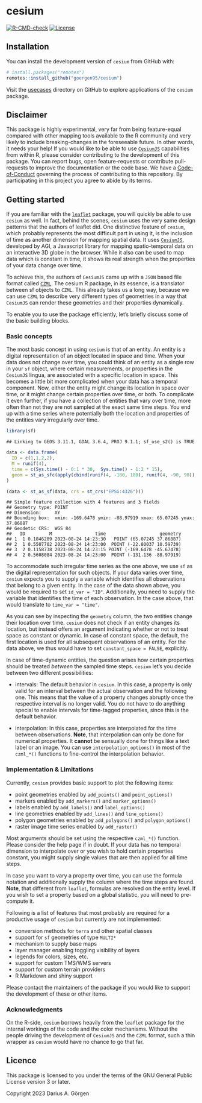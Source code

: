 cesium
================

[![R-CMD-check](https://github.com/goergen95/cesium/workflows/R-CMD-check/badge.svg)](https://github.com/goergen95/cesium/actions)
[![License](https://img.shields.io/badge/License-GPL%20(%3E=3)-brightgreen.svg?style=flat)](https://choosealicense.com/licenses/gpl-3.0/)

## Installation

You can install the development version of `cesium` from GitHub with:

``` r
# install.packages("remotes")
remotes::install_github("goergen95/cesium")
```

Visit the
[usecases](https://github.com/goergen95/cesium/tree/main/usecases)
directory on GitHub to explore applications of the `cesium` package.

## Disclaimer

This package is highly experimental, very far from being feature-equal
compared with other mapping tools available to the R community and very
likely to include breaking-changes in the foreseeable future. In other
words, it needs your help! If you would like to be able to use
[`CesiumJS`](https://cesium.com/platform/cesiumjs/) capabilities from
within R, please consider contributing to the development of this
package. You can report bugs, open feature-requests or contribute
pull-requests to improve the documentation or the code base. We have a
[Code-of-Conduct](https://github.com/goergen95/cesium/blob/main/CODE_OF_CONDUCT.md)
governing the process of contributing to this repository. By
participating in this project you agree to abide by its terms.

## Getting started

If you are familiar with the
[`leaflet`](http://rstudio.github.io/leaflet/) package, you will quickly
be able to use `cesium` as well. In fact, behind the scenes, `cesium`
uses the very same design patterns that the authors of leaflet did. One
distinctive feature of `cesium`, which probably represents the most
difficult part in using it, is the inclusion of time as another
dimension for mapping spatial data. It uses
[`CesiumJS`](https://cesium.com/platform/cesiumjs/), developed by AGI, a
Javascript library for mapping spatio-temporal data on an interactive 3D
globe in the browser. While it also can be used to map data which is
constant in time, it shows its real strength when the properties of your
data change over time.

To achieve this, the authors of `CesiumJS` came up with a `JSON` based
file format called
[`CZML`](https://github.com/AnalyticalGraphicsInc/czml-writer/wiki/CZML-Guide).
The cesium R package, in its essence, is a translator between sf objects
to `CZML`. This already takes us a long way, because we can use `CZML`
to describe very different types of geometries in a way that `CesiumJS`
can render these geometries and their properties dynamically.

To enable you to use the package efficiently, let’s briefly discuss some
of the basic building blocks.

### Basic concepts

The most basic concept in using `cesium` is that of an entity. An entity
is a digital representation of an object located in space and time. When
your data does not change over time, you could think of an entity as a
single row in your `sf` object, where certain measurements, or
properties in the `CesiumJS` lingua, are associated with a specific
location in space. This becomes a little bit more complicated when your
data has a temporal component. Now, either the entity might change its
location in space over time, or it might change certain properties over
time, or both. To complicate it even further, if you have a collection
of entities that vary over time, more often than not they are not
sampled at the exact same time steps. You end up with a time series
where potentially both the location and properties of the entities vary
irregularly over time.

``` r
library(sf)
```

    ## Linking to GEOS 3.11.1, GDAL 3.6.4, PROJ 9.1.1; sf_use_s2() is TRUE

``` r
data <- data.frame(
  ID = c(1,1,2,2),
  M = runif(4),
  time = c(Sys.time() - 0:1 * 30,  Sys.time() - 1:2 * 15),
  geom = st_as_sfc(apply(cbind(runif(4, -180, 180), runif(4, -90, 90)), 1, st_point, simplify = F))
)

(data <- st_as_sf(data, crs = st_crs("EPSG:4326")))
```

    ## Simple feature collection with 4 features and 3 fields
    ## Geometry type: POINT
    ## Dimension:     XY
    ## Bounding box:  xmin: -169.6478 ymin: -88.97919 xmax: 65.07245 ymax: 37.86887
    ## Geodetic CRS:  WGS 84
    ##   ID         M                time                    geometry
    ## 1  1 0.1846289 2023-08-24 14:23:30   POINT (65.07245 37.86887)
    ## 2  1 0.5507702 2023-08-24 14:23:00  POINT (-22.80037 10.59739)
    ## 3  2 0.1158738 2023-08-24 14:23:15 POINT (-169.6478 -45.67478)
    ## 4  2 0.5608084 2023-08-24 14:23:00  POINT (-131.136 -88.97919)

To accommodate such irregular time series as the one above, we use `sf`
as the digital representation for such objects. If your data varies over
time, `cesium` expects you to supply a variable which identifies all
observations that belong to a given entity. In the case of the data
shown above, you would be required to set `id_var = "ID"`. Additionally,
you need to supply the variable that identifies the time of each
observation. In the case above, that would translate to
`time_var = "time"`.

As you can see by inspecting the `geometry` column, the two entities
change their location over time. `cesium` does not check if an entity
changes its location, but instead offers an argument indicating whether
or not to treat space as constant or dynamic. In case of constant space,
the default, the first location is used for all subsequent observations
of an entity. For the data above, we thus would have to set
`constant_space = FALSE`, explicitly.

In case of time-dynamic entities, the question arises how certain
properties should be treated *between* the sampled time steps. `cesium`
let’s you decide between two different possibilities:

- intervals: The default behavior in `cesium`. In this case, a property
  is only valid for an interval between the actual observation and the
  following one. This means that the value of a property changes
  abruptly once the respective interval is no longer valid. You do not
  have to do anything special to enable intervals for time-tagged
  properties, since this is the default behavior.

- interpolation: In this case, properties are interpolated for the time
  between observations. **Note**, that interpolation can only be done
  for numerical properties. It **cannot** be sensually done for things
  like a text label or an image. You can use `interpolation_options()`
  in most of the `czml_*()` functions to fine-control the interpolation
  behavior.

### Implementation & Limitations

Currently, `cesium` provides basic support to plot the following items:

- point geometries enabled by `add_points()` and `point_options()`
- markers enabled by `add_markers()` and `marker_options()`
- labels enabled by `add_labels()` and `label_options()`
- line geometries enabled by `add_lines()` and `line_options()`
- polygon geometries enabled by `add_polygons()` and `polygon_options()`
- raster image time series enabled by `add_raster()`

Most arguments should be set using the respective `czml_*()` function.
Please consider the help page if in doubt. If your data has no temporal
dimension to interpolate over or you wish to hold certain properties
constant, you might supply single values that are then applied for all
time steps.

In case you want to vary a property over time, you can use the formula
notation and additionally supply the column where the time steps are
found. **Note**, that different from `leaflet`, formulas are resolved on
the entity level. If you wish to set a property based on a global
statistic, you will need to pre-compute it.

Following is a list of features that most probably are required for a
productive usage of `cesium` but currently are not implemented:

- conversion methods for `terra` and other spatial classes
- support for `sf` geometries of type `MULTI*`
- mechanism to supply base maps
- layer manager enabling toggling visibility of layers
- legends for colors, sizes, etc.
- support for custom TMS/WMS servers
- support for custom terrain providers
- R Markdown and shiny support

Please contact the maintainers of the package if you would like to
support the development of these or other items.

### Acknowledgments

On the R-side, `cesium` borrows heavily from the `leaflet` package for
the internal workings of the code and the color mechanisms. Without the
people driving the development of `CesiumJS` and the `CZML` format, such
a thin wrapper as `cesium` would have no chance to go that far.

## Licence

This package is licensed to you under the terms of the GNU General
Public License version 3 or later.

Copyright 2023 Darius A. Görgen
